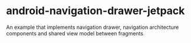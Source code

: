 # android-navigation-drawer-jetpack

An example that implements navigation drawer, navigation architecture components and shared view model between fragments
